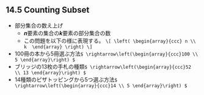## 14.5 Counting Subset

* 部分集合の数え上げ
  * ***n***要素の集合の***k***要素の部分集合の数
  * この問題を以下の様に表現する。
`\[
\left(
\begin{array}{ccc}
      n \\ 
      k 
\end{array}
\right)
\]`
* 100冊の本から5冊選ぶ方法`$ \rightarrow\left(\begin{array}{ccc}100 \\ 5 \end{array}\right) $`
* ブリッジの13枚の手札の種類`$ \rightarrow\left(\begin{array}{ccc}52 \\ 13 \end{array}\right) $` 
* 14種類のピザトッピングから5つ選ぶ方法`$ \rightarrow\left(\begin{array}{ccc}14 \\ 5 \end{array}\right) $`
